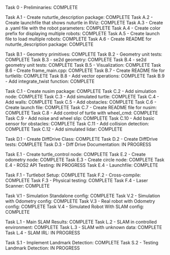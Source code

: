 Task 0 - Preliminaries: COMPLETE

Task A.1 - Create nuturtle_description package: COMPLETE
Task A.2 - Create launchfile that shows nuturtle in RViz: COMPLETE
Task A.3 - Create a .yaml file with the robot parameters: COMPLETE
Task A.4 - Create color prefix for displaying multiple robots: COMPLETE
Task A.5 - Create launch file to load multiple robots: COMPLETE
Task A.6 - Create README for nuturtle_description package: COMPLETE

Task B.1 - Geometry primitives: COMPLETE
Task B.2 - Geometry unit tests: COMPLETE
Task B.3 - se2d geometry: COMPLETE
Task B.4 - se2d geometry unit tests: COMPLETE
Task B.5 - Visualization: COMPLETE
Task B.6 - Create frame_main.cpp: COMPLETE
Task B.7 - Create README file for turtlelib: COMPLETE
Task B.8 - Add vector operations: COMPLETE
Task B.9 - Add integrate_twist function: COMPLETE

Task C.1 - Create nusim package: COMPLETE
Task C.2 - Add simulation node: COMPLETE
Task C.3 - Add simulated turtle: COMPLETE
Task C.4 - Add walls: COMPLETE
Task C.5 - Add obstacles: COMPLETE
Task C.6 - Create launch file: COMPLETE
Task C.7 - Create README file for nusim: COMPLETE
Task C.8 - Add control of turtle with wheel_cmd: COMPLETE
Task C.9 - Add noise and wheel slip: COMPLETE
Task C.10 - Add basic sensor for obstacles: COMPLETE
Task C.11 - Add collision detection: COMPLETE
Task C.12 - Add simulated lidar: COMPLETE

Task D.1 - Create DiffDrive Class: COMPLETE
Task D.2 - Create DiffDrive tests: COMPLETE
Task D.3 - Diff Drive Documentation: IN PROGRESS

Task E.1 - Create turtle_control node: COMPLETE
Task E.2 - Create odometry node: COMPLETE
Task E.3 - Create circle node: COMPLETE
Task E.4 - ROS2 API Testing: IN PROGRESS
Task E.4 - Launchfile: COMPLETE

Task F.1 - Turtlebot Setup: COMPLETE
Task F.2 - Cross-compile: COMPLETE
Task F.3 - Physical testing: COMPLETE
Task F.4 - Laser Scanner: COMPLETE

Task V.1 - Simulation Standalone config: COMPLETE
Task V.2 - Simulation with Odometry config: COMPLETE
Task V.3 - Real robot with Odometry config: COMPLETE
Task V.4 - Simulated Robot With SLAM config: COMPLETE

Task L.1 - Main SLAM Results: COMPLETE
Task L.2 - SLAM in controlled environment: COMPLETE
Task L.3 - SLAM with unknown data: COMPLETE
Task L.4 - SLAM IRL: IN PROGRESS

Task S.1 - Implement Landmark Detection: COMPLETE
Task S.2 - Testing Landmark Detection: IN PROGRESS